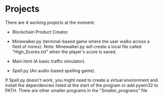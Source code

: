# Projects

There are 4 working projects at the moment:
  - Blockchain Product Creator.
  - Minewalker.py (terminal-based game where the user walks across a field of mines).
    Note: Minewalker.py will create a local file called "High_Scores.txt" when the player's score is saved.

  - Main.html (A basic traffic simulator).
  - Spell.py (An audio-based spelling game).

If Spell.py doesn't work, you might need to create a virtual environment and install the dependencies listed at the start of the program or add pywin32 to PATH.
There are other smaller programs in the "Smaller_programs" file
